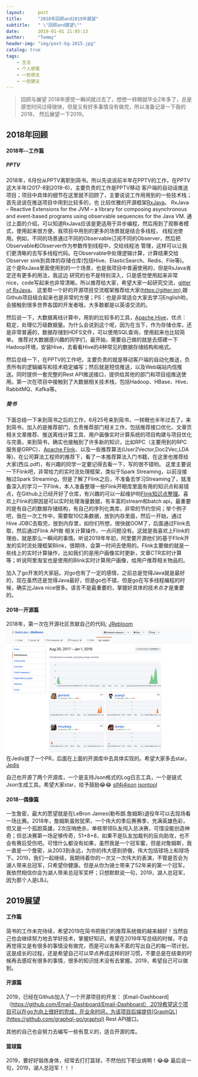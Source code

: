 ```yaml
---
layout:     post
title:      "2018年回顾and2019年展望"
subtitle:   " \"回顾and展望\""
date:       2019-01-01 21:05:13
author:     "Tommy"
header-img: "img/post-bg-2015.jpg"
catalog: true
tags:
    - 生活
    - 个人感慨
    - 一些想法
    - 一些建议
---
```


> 回顾与展望
2018年感觉一瞬间就过去了，想想一转眼就毕业2年多了，总是感觉时间过得很快，但是又有好多事情没有做完，所以准备记录一下我的2018，
然后展望一下2019。

## 2018年回顾
#### 2018年--工作篇
##### PPTV
2018年，6月份从PPTV离职到简书。所以先说说前半年在PPTV的工作，在PPTV这大半年(2017-8到2018-6)，主要负责的工作是PPTV移动
客户端的自动话推送项目；项目中具体的细节在这里就不回顾了，主要说说工作用用到的一些技术栈；首先说说在推送项目中用到比较多的，也
比较优雅的开源框架[RxJava](https://github.com/ReactiveX/RxJava)。
RxJava – Reactive Extensions for the JVM – a library for composing asynchronous and event-based programs using observable sequences for the Java VM.
通过上面的介绍，可以知道RxJava应该是更适用于异步编程，然后用到了观察者模式，使用起来很方便，我项目中用到的更多的场景就是结合多线程，
线程池使用。例如，不同的场景通过不同的Observable订阅不同的Observer，然后把Observable和Observer作为参数传到线程中，交给线程池
管理，这样可以让我们更清晰的去写多线程代码。在Observable中处理逻辑计算，计算结果交给Observer sink到具体的存储仓库(包括Hive、ElasticSearch、Redis、File等)。这个是RxJava里面使用到的一个场景，也是我项目中普遍使用的，但是RxJava肯定还有更多的用法，我这边
研究的也不是特别深入，只是感觉使用起来非常nice，code写起来也非常清晰。所以推荐给大家，希望大家一起研究交流，[gitter of RxJava]()。
这里帮一个好的开源项目交流框架推荐给大家(https://gitter.im),跟Github项目结合起来也是非常的方便；PS：也是非常适合大家去学习English哟，会接触到很多世界各国的开发者哦，大多数都是以英语交流的。

然后说一下，大数据离线计算中，用到的比较多的工具，[Apache Hive](https://github.com/apache/hive)，优点： 稳定，处理亿万级数据量。为什么会说到这个呢，因为在当下，作为存储仓库，还是非常普遍的，数据存储到HDFS文件，可以使用SQL查询，使用起来也比较简单。
推荐对大数据感兴趣的同学们，最开始，需要自己做的就是去搭建一下Hadoop环境，安装Hive，去看看Hive的4种常见的数据存储结构和格式。

然后总结一下，在PPTV的工作吧，主要负责的就是移动客户端的自动化推送，负责所有的逻辑编写和技术稳定编写；然后就是短信推送，以及Web端站内信推送。同时提供一套完整的Rest API推送接口，提供给其他的部门和项目组推送使用。第一次在项目中接触到了大数据相关技术栈，包括Hadoop、HBase、Hive、RabbitMQ、Kafka等。

##### 简书
下面总结一下来到简书之后的工作，6月25号来到简书，一转眼也半年过去了，来到简书，加入的是推荐部门，负责推荐部门相关工作，包括推荐接口优化、文章页相关文章推荐、推送离线计算工具、用户画像实时计算系统的项目构建与项目优化与完善。来到简书，确实也接触到了许多新的知识，比如RPC（主要用到的RPC服务是GRPC）、[Apache Flink](https://github.com/apache/flink)、以及一些推荐算法(User2Vector,Doc2Vec,LDA等)，在公司算法工程师的推荐下，看了一本推荐算法入门书籍，在这里也推荐给大家(西瓜.pdf)，有兴趣的同学一定要记得去看一下，写的很不错哟。
这里主要说一下Flink吧，非常给力的实时流处理框架，类似于Spark Streaming，以前没接触过Spark Streaming，但是了解了Flink之后，不准备去学习Streaming了，就准备深入的学习一下Flink，本人准备整理一些Flink开眼库里面有用的知识点和易错点，在Github上已经开好了仓库，有兴趣的可以一起维护哟[Flink知识点整理](https://github.com/joyang1/DigAndBuried/blob/master/flink/question.md)。喜欢上Flink的原因是可以实时处理海量数据，有丰富的stream和batch api，最重要的是有自己的数据存储结构，有自己的序列化类库，非常的节约空间；举个例子吧，我在一次工作中，需要取10亿条数据，放到内存里面，然后一开始，通过Hive JDBC去取完，放到内存里，如你们所想，很快就OOM了，后面通过Flink去取，然后通过Flink API做 相关计算操作，一点问题没有。这就是我喜欢上Flink的理由，就是那么一瞬间的事情。听说2019年年初，阿里要开源他们的基于Flink开发的实时流处理框架Blink，很期待，会第一时间去使用的。Flink主要做的就是一些线上的实时计算操作，比如我们的是用户画像实时更新，文章CTR实时计算等；听说阿里淘宝也是使用的Blink实时计算用户画像，给用户推荐相关物品的。

加入了go开发的大家庭。对go也有了一定的感情，之前总是觉得Java就是最好的，现在虽然还是觉得Java最好，但是go也不错，但是go在写多线程编程的时候，确实比Java nice很多。语言不是最重要的，掌握好具体的技术点才是重要的。

#### 2018--开源篇
2018年，第一次在开源社区贡献自己的代码;
[JRebloom](https://github.com/RedisLabs/JReBloom/)
<img src = "/img/jrebloom.png">
在Jedis提了一个PR，后面在上面的开源库中去具体实现的。希望大家多去star。
[Jedis](https://github.com/xetorthio/jedis/pull/1905)

自己也开源了两个开源库，一个是支持Json格式的Log日志工具，一个是链式Json生成工具。希望大家star，给予鼓励:joy::joy:
[slf4j4json](https://github.com/joyang1/slf4j4json)
[jsontool](https://github.com/joyang1/jsontool)

#### 2018--偶像篇
一生詹密，最大的愿望就是在LeBron James(勒布朗.詹姆斯)退役年可以去现场看一场比赛。2018年，詹姆斯虽败犹荣，一个伟大的季后赛赛季，充满英雄色彩，但又是一个孤胆英雄，2次压哨绝杀，单核带领队友闯入总决赛，可惜没能创造神奇；但总决赛第一场足够传奇，51+8+8，如果不是队友加裁判的反向助攻，也不会有赛后受伤吧。可惜什么都没有如果，虽然我是一个冠军蜜，但是对詹姆斯，我一直是一个詹密，从2003到永远，为你的伟大感到骄傲，伟大包括球场上和球场下。2019，我们一起继续，我期待着你的一次又一次伟大的表演，不管是否会为湖人带来总冠军，只希望你健康。但是从你为骑士带来了52年来的第一个冠军，我依然相信你会为湖人带来总冠军奖杯；只想默默说一句，2019，湖人总冠军，因为那个人是LBJ。


## 2019展望
#### 工作篇
简书的工作未完待续，希望2019在简书把我们的推荐系统做的越来越好！当然自己也会继续努力地去学好技术，掌握好知识。希望在2019年写总结的时候，不会再觉得又是有很多的事情没有做完，而是可以有条不紊的写出自己的每一项计划，这是成长的过程，还是希望自己可以早点养成这样的好习惯，不要总是在结束的时候再去感叹有很多的事情，很多的知识技术没有去掌握。2019，希望自己可以做到。

#### 开源篇
2019，已经在Github加入了一个开源项目的开发：
[Email-Dashboard]（https://github.com/Email-Dashboard/Email-Dashboard）,2019希望这个项目可以在go方向上很好的完成，在业余时间，为该项目后端提供[GraphQL](https://github.com/graphql-go/graphql) Rest API接口。

其他的自己也会努力去编写一些有意义的，适合开源的库。

#### 篮球篇
2019，要好好锻炼身体，经常去打打篮球，不然怕拉下职业病啊！:joy::joy:
最后说一句，2019，湖人总冠军！！！